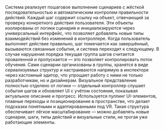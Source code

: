   Система реализует пошаговое выполнение сценариев с жёсткой последовательностью и автоматическим контролем правильности действий. Каждый шаг содержит ссылку на объект, отвечающий за проверку конкретного действия пользователя. Эти объекты изолированы от логики сценария и инициализируются через универсальный интерфейс, что позволяет добавлять новые типы взаимодействий без изменений в контроллере. Когда пользователь выполняет действие правильно, шаг помечается как завершённый, вызываются связанные события, и система переходит к следующему. В случае нарушения порядка текущая группа шагов считается проваленной и пропускается — это позволяет контролировать поток обучения.
  Сами сценарии организованы в группы, хранятся в виде сериализуемых структур и настраиваются напрямую в инспекторе через кастомный эдитор, что упрощает работу с ними не только разработчикам, но и дизайнерам. Визуальное представление полностью отделено от логики — отдельный контроллер слушает события шагов и обновляет UI с учётом состояния, показывая актуальное описание и прогресс. Используется пуллинг UI-элементов, плавные переходы и позиционирование в пространстве, что делает подсказки понятными и адаптированными под VR. Такая структура обеспечивает лёгкое масштабирование — можно добавлять новые сценарии, шаги, типы действий и визуальные стили, не трогая уже работающие элементы.
